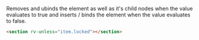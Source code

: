 Removes and ubinds the element as well as it's child nodes when the value evaluates to true and inserts / binds the element when the value evaluates to false.

```html
<section rv-unless="item.locked"></section>
```
